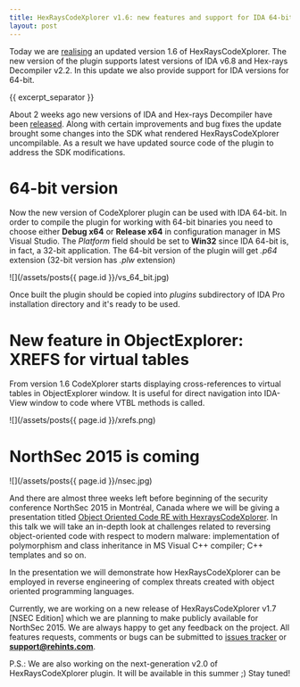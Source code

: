 ```yaml
---
title: HexRaysCodeXplorer v1.6: new features and support for IDA 64-bit
layout: post
---
```


Today we are [realising](https://github.com/REhints/HexRaysCodeXplorer/releases/tag/1.6) an updated version 1.6 of HexRaysCodeXplorer. The new version of the plugin supports latest versions of IDA v6.8 and Hex-rays Decompiler v2.2. In this update we also provide support for IDA versions for 64-bit.

{{ excerpt_separator }}

About 2 weeks ago new versions of IDA and Hex-rays Decompiler have been [released](https://www.hex-rays.com/products/ida/6.8/index.shtml). Along with certain improvements and bug fixes the update brought some changes into the SDK what rendered HexRaysCodeXplorer uncompilable. As a result we have updated source code of the plugin to address the SDK modifications.

64-bit version
==============

Now the new version of CodeXplorer plugin can be used with IDA 64-bit. In order to compile the plugin for working with 64-bit binaries you need to choose either **Debug x64** or **Release x64** in configuration manager in MS Visual Studio. The *Platform* field should be set to **Win32** since IDA 64-bit is, in fact, a 32-bit application. The 64-bit version of the plugin will get *.p64* extension (32-bit version has *.plw* extension)

![](/assets/posts{{ page.id }}/vs_64_bit.jpg)

Once built the plugin should be copied into *plugins* subdirectory of IDA Pro installation directory and it's ready to be used.

New feature in ObjectExplorer: XREFS for virtual tables
=======================================================
From version 1.6 CodeXplorer starts displaying cross-references to virtual tables in ObjectExplorer window. It is useful for direct navigation into IDA-View window to code where VTBL methods is called.

![](/assets/posts{{ page.id }}/xrefs.png)

NorthSec 2015 is coming
=======================

![](/assets/posts{{ page.id }}/nsec.jpg)

And there are almost three weeks left before beginning of the security conference NorthSec 2015 in Montréal, Canada where we will be giving a presentation titled [Object Oriented Code RE with HexraysCodeXplorer](https://www.nsec.io/speakers/). In this talk we will take an in-depth look at challenges related to reversing object-oriented code with respect to modern malware: implementation of polymorphism and class inheritance in MS Visual C++ compiler; C++ templates and so on. 

In the presentation we will demonstrate how HexRaysCodeXplorer can be employed in reverse engineering of complex threats created with object oriented programming languages. 

Currently, we are working on a new release of HexRaysCodeXplorer v1.7 [NSEC Edition] which we are planning to make publicly available for NorthSec 2015. We are always happy to get any feedback on the project. All features requests, comments or bugs can be submitted to [issues tracker](https://github.com/REhints/HexRaysCodeXplorer/issues) or **support@rehints.com**.

P.S.: We are also working on the next-generation v2.0 of HexRaysCodeXplorer plugin. It will be available in this summer ;) Stay tuned!